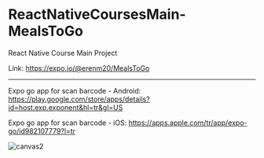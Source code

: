 # ReactNativeCoursesMain-MealsToGo
React Native Course Main Project  

Link: https://expo.io/@erenm20/MealsToGo

-----------------------------------------------------------------------------------------------------

Expo go app for scan barcode - Android: https://play.google.com/store/apps/details?id=host.exp.exponent&hl=tr&gl=US

Expo go app for scan barcode - iOS:     https://apps.apple.com/tr/app/expo-go/id982107779?l=tr

![canvas2](https://user-images.githubusercontent.com/81049094/119728841-95009e80-be7c-11eb-8f5e-5e83dbe2b2cb.png)
